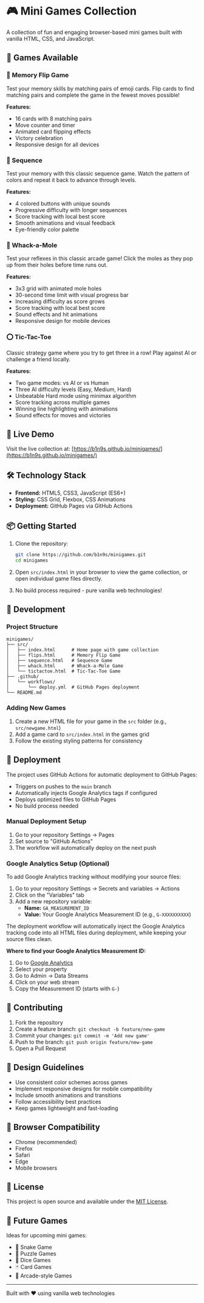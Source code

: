 # 🎮 Mini Games Collection

A collection of fun and engaging browser-based mini games built with vanilla HTML, CSS, and JavaScript.

## 🎯 Games Available

### 🧠 Memory Flip Game

Test your memory skills by matching pairs of emoji cards. Flip cards to find matching pairs and complete the game in the fewest moves possible!

**Features:**

- 16 cards with 8 matching pairs
- Move counter and timer
- Animated card flipping effects
- Victory celebration
- Responsive design for all devices

### 🎵 Sequence

Test your memory with this classic sequence game. Watch the pattern of colors and repeat it back to advance through levels.

**Features:**

- 4 colored buttons with unique sounds
- Progressive difficulty with longer sequences
- Score tracking with local best score
- Smooth animations and visual feedback
- Eye-friendly color palette

### 🔨 Whack-a-Mole

Test your reflexes in this classic arcade game! Click the moles as they pop up from their holes before time runs out.

**Features:**

- 3x3 grid with animated mole holes
- 30-second time limit with visual progress bar
- Increasing difficulty as score grows
- Score tracking with local best score
- Sound effects and hit animations
- Responsive design for mobile devices

### ⭕ Tic-Tac-Toe

Classic strategy game where you try to get three in a row! Play against AI or challenge a friend locally.

**Features:**

- Two game modes: vs AI or vs Human
- Three AI difficulty levels (Easy, Medium, Hard)
- Unbeatable Hard mode using minimax algorithm
- Score tracking across multiple games
- Winning line highlighting with animations
- Sound effects for moves and victories

## 🚀 Live Demo

Visit the live collection at: [https://b1n9s.github.io/minigames/](https://b1n9s.github.io/minigames/)

## 🛠️ Technology Stack

- **Frontend:** HTML5, CSS3, JavaScript (ES6+)
- **Styling:** CSS Grid, Flexbox, CSS Animations
- **Deployment:** GitHub Pages via GitHub Actions

## 📦 Getting Started

1. Clone the repository:

   ```bash
   git clone https://github.com/b1n9s/minigames.git
   cd minigames
   ```

2. Open `src/index.html` in your browser to view the game collection, or open individual game files directly.

3. No build process required - pure vanilla web technologies!

## 🔧 Development

### Project Structure

```text
minigames/
├── src/
│   ├── index.html      # Home page with game collection
│   ├── flips.html      # Memory Flip Game
│   ├── sequence.html   # Sequence Game
│   ├── whack.html      # Whack-a-Mole Game
│   └── tictactoe.html  # Tic-Tac-Toe Game
├── .github/
│   └── workflows/
│       └── deploy.yml  # GitHub Pages deployment
└── README.md
```

### Adding New Games

1. Create a new HTML file for your game in the `src` folder (e.g., `src/newgame.html`)
2. Add a game card to `src/index.html` in the games grid
3. Follow the existing styling patterns for consistency

## 🚀 Deployment

The project uses GitHub Actions for automatic deployment to GitHub Pages:

- Triggers on pushes to the `main` branch
- Automatically injects Google Analytics tags if configured
- Deploys optimized files to GitHub Pages
- No build process needed

### Manual Deployment Setup

1. Go to your repository Settings → Pages
2. Set source to "GitHub Actions"
3. The workflow will automatically deploy on the next push

### Google Analytics Setup (Optional)

To add Google Analytics tracking without modifying your source files:

1. Go to your repository Settings → Secrets and variables → Actions
2. Click on the "Variables" tab
3. Add a new repository variable:
   - **Name:** `GA_MEASUREMENT_ID`
   - **Value:** Your Google Analytics Measurement ID (e.g., `G-XXXXXXXXXX`)

The deployment workflow will automatically inject the Google Analytics tracking code into all HTML files during deployment, while keeping your source files clean.

**Where to find your Google Analytics Measurement ID:**

1. Go to [Google Analytics](https://analytics.google.com/)
2. Select your property
3. Go to Admin → Data Streams
4. Click on your web stream
5. Copy the Measurement ID (starts with `G-`)

## 🤝 Contributing

1. Fork the repository
2. Create a feature branch: `git checkout -b feature/new-game`
3. Commit your changes: `git commit -m 'Add new game'`
4. Push to the branch: `git push origin feature/new-game`
5. Open a Pull Request

## 🎨 Design Guidelines

- Use consistent color schemes across games
- Implement responsive designs for mobile compatibility
- Include smooth animations and transitions
- Follow accessibility best practices
- Keep games lightweight and fast-loading

## 📱 Browser Compatibility

- Chrome (recommended)
- Firefox
- Safari
- Edge
- Mobile browsers

## 📄 License

This project is open source and available under the [MIT License](LICENSE).

## 🎯 Future Games

Ideas for upcoming mini games:

- 🐍 Snake Game
- 🧩 Puzzle Games
- 🎲 Dice Games
- 🃏 Card Games
- 🎪 Arcade-style Games

---

Built with ❤️ using vanilla web technologies
